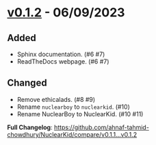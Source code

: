 # [v0.1.2] - 06/09/2023

## Added
- Sphinx documentation. (#6 #7)
- ReadTheDocs webpage. (#6 #7)

## Changed
- Remove ethicalads. (#8 #9)
- Rename `nuclearboy` to `nuclearkid`. (#10)
- Rename NuclearBoy to NuclearKid. (#10 #11)


**Full Changelog**: https://github.com/ahnaf-tahmid-chowdhury/NuclearKid/compare/v0.1.1...v0.1.2

[v0.1.2]: https://github.com/ahnaf-tahmid-chowdhury/NuclearKid/releases/tag/v0.1.2